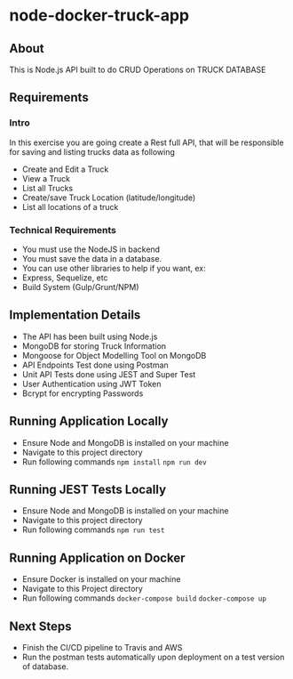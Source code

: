 # node-docker-truck-app

## About
This is Node.js API built to do CRUD Operations on TRUCK DATABASE

## Requirements
### Intro
In this exercise you are going create a Rest full API, that will be responsible for saving and
listing trucks data as following
- Create and Edit a Truck
- View a Truck
- List all Trucks
- Create/save Truck Location (latitude/longitude)
- List all locations of a truck
### Technical Requirements
- You must use the NodeJS in backend
- You must save the data in a database.
- You can use other libraries to help if you want, ex:
- Express, Sequelize, etc
- Build System (Gulp/Grunt/NPM)

## Implementation Details 
- The API has been built using Node.js
- MongoDB for storing Truck Information 
- Mongoose for Object Modelling Tool on MongoDB
- API Endpoints Test done using Postman
- Unit API Tests done using JEST and Super Test
- User Authentication using JWT Token
- Bcrypt for encrypting Passwords

## Running Application Locally
- Ensure Node and MongoDB is installed on your machine
- Navigate to this project directory 
- Run following commands
 ```npm install```
 ```npm run dev```

## Running JEST Tests Locally
- Ensure Node and MongoDB is installed on your machine
- Navigate to this project directory 
- Run following commands
 ```npm run test```

## Running Application on Docker
- Ensure Docker is installed on your machine
- Navigate to this Project directory
- Run following commands
 ```docker-compose build```
 ```docker-compose up```

## Next Steps
- Finish the CI/CD pipeline to Travis and AWS
- Run the postman tests automatically upon deployment on a test version of database.

